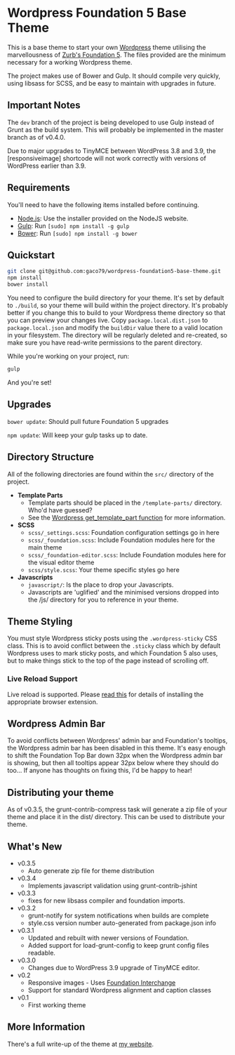 # Wordpress Foundation 5 Base Theme

This is a base theme to start your own [Wordpress](http://wordpress.org) theme utilising the marvellousness of [Zurb's Foundation 5](http://foundation.zurb.com/). The files provided are the minimum necessary for a working Wordpress theme.

The project makes use of Bower and Gulp. It should compile very quickly, using libsass for SCSS, and be easy to maintain with upgrades in future.

## Important Notes

The `dev` branch of the project is being developed to use Gulp instead of Grunt as the build system. This will probably be implemented in the master branch as of v0.4.0.

Due to major upgrades to TinyMCE between WordPress 3.8 and 3.9, the [responsiveimage] shortcode will not work correctly with versions of WordPress earlier than 3.9.

## Requirements

You'll need to have the following items installed before continuing.

  * [Node.js](http://nodejs.org): Use the installer provided on the NodeJS website.
  * [Gulp](http://http://gulpjs.com/): Run `[sudo] npm install -g gulp`
  * [Bower](http://bower.io): Run `[sudo] npm install -g bower`

## Quickstart

```bash
git clone git@github.com:gaco79/wordpress-foundation5-base-theme.git
npm install
bower install
```
You need to configure the build directory for your theme. It's set by default to
`./build`, so your theme will build within the project directory. It's probably better
if you change this to build to your Wordpress theme directory so that you can preview
your changes live. Copy `package.local.dist.json` to `package.local.json` and modify the `buildDir` value there to a valid location in your filesystem. The directory will be regularly deleted and re-created, so make sure you have read-write permissions to the parent directory.

While you're working on your project, run:

```bash
gulp
```

And you're set!

## Upgrades

`bower update`: Should pull future Foundation 5 upgrades

`npm update`: Will keep your gulp tasks up to date.

## Directory Structure

All of the following directories are found within the `src/` directory of the project.

* **Template Parts**
    * Template parts should be placed in the `/template-parts/` directory. Who'd have guessed?
    * See the [Wordpress get_template_part function](http://codex.wordpress.org/Function_Reference/get_template_part) for more information.
* **SCSS**
    * `scss/_settings.scss`: Foundation configuration settings go in here
    * `scss/_foundation.scss`: Include Foundation modules here for the main theme
    * `scss/_foundation-editor.scss`: Include Foundation modules here for the visual editor theme
    * `scss/style.scss`: Your theme specific styles go here
* **Javascripts**
    * `javascript/`: Is the place to drop your Javascripts.
    * Javascripts are 'uglified' and the minimised versions dropped into the /js/ directory for you to reference in your theme.

## Theme Styling

You must style Wordpress sticky posts using the `.wordpress-sticky` CSS class. This is to avoid conflict between the `.sticky` class which by default Wordpress uses to mark sticky posts, and which Foundation 5 also uses, but to make things stick to the top of the page instead of scrolling off.

### Live Reload Support

Live reload is supported. Please [read this](http://feedback.livereload.com/knowledgebase/articles/86242-how-do-i-install-and-use-the-browser-extensions-) for details of installing the appropriate browser extension.

## Wordpress Admin Bar

To avoid conflicts between Wordpress' admin bar and Foundation's tooltips, the Wordpress admin bar has been disabled in this theme. It's easy enough to shift the Foundation Top Bar down 32px when the Wordpress admin bar is showing, but then all tooltips appear 32px below where they should do too... If anyone has thoughts on fixing this, I'd be happy to hear!

## Distributing your theme

As of v0.3.5, the grunt-contrib-compress task will generate a zip file of your theme and place it in the dist/ directory. This can be used to distribute your theme.

## What's New
* v0.3.5
    * Auto generate zip file for theme distribution
* v0.3.4
    * Implements javascript validation using grunt-contrib-jshint
* v0.3.3
    * fixes for new libsass compiler and foundation imports.
* v0.3.2
    * grunt-notify for system notifications when builds are complete
    * style.css version number auto-generated from package.json info
* v0.3.1
    * Updated and rebuilt with newer versions of Foundation.
    * Added support for load-grunt-config to keep grunt config files readable.
* v0.3.0
    * Changes due to WordPress 3.9 upgrade of TinyMCE editor.
* v0.2
    * Responsive images - Uses [Foundation Interchange](http://foundation.zurb.com/docs/components/interchange.html)
    * Support for standard Wordpress alignment and caption classes
* v0.1
    * First working theme

## More Information

There's a full write-up of the theme at [my website](http://garethcooper.com/?p=1679).
